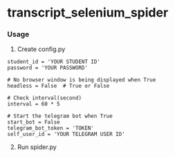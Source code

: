 # transcript_selenium_spider
### Usage
1. Create config.py
```
student_id = 'YOUR STUDENT ID'
password = 'YOUR PASSWORD'

# No browser window is being displayed when True
headless = False  # True or False

# Check interval(second)
interval = 60 * 5

# Start the telegram bot when True
start_bot = False
telegram_bot_token = 'TOKEN'
self_user_id = 'YOUR TELEGRAM USER ID'
```
2. Run spider.py
